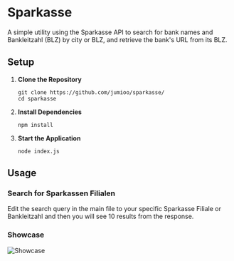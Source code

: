 # Sparkasse

A simple utility using the Sparkasse API to search for bank names and Bankleitzahl (BLZ) by city or BLZ, and retrieve the bank's URL from its BLZ. 

## Setup

1. **Clone the Repository**

   ```
   git clone https://github.com/jumioo/sparkasse/
   cd sparkasse
   ```

2. **Install Dependencies**

   ```
   npm install
   ```

3. **Start the Application**

   ```
   node index.js
   ```

## Usage

### Search for Sparkassen Filialen

Edit the search query in the main file to your specific Sparkasse Filiale or Bankleitzahl and then you will see 10 results from the response.

### Showcase

![Showcase](https://i.ibb.co/gZLwP2b6/Bildschirmaufnahme-2025-09-04-um-14-00-05.gif)
